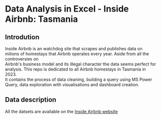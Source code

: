 # Data Analysis in Excel - Inside Airbnb: Tasmania
## Introdution
 Inside Airbnb is an watchdog site that scrapes and publishes data on milions of homestays that Airbnb operates every year. Aside from all the controversies on   
 Airbnb's business model and its illegal character the data seems perfect for analysis. This repo is dedicated to all Airbnb homestays in Tasmania in 2023.   
 It contains the process of data cleaning, building a query using MS Power Query, data exploration with visualisations and dashboard creation.
## Data description
 All the datsets are available on the [Inside Airbnb website](http://insideairbnb.com/get-the-data)




								
   		
 
		


